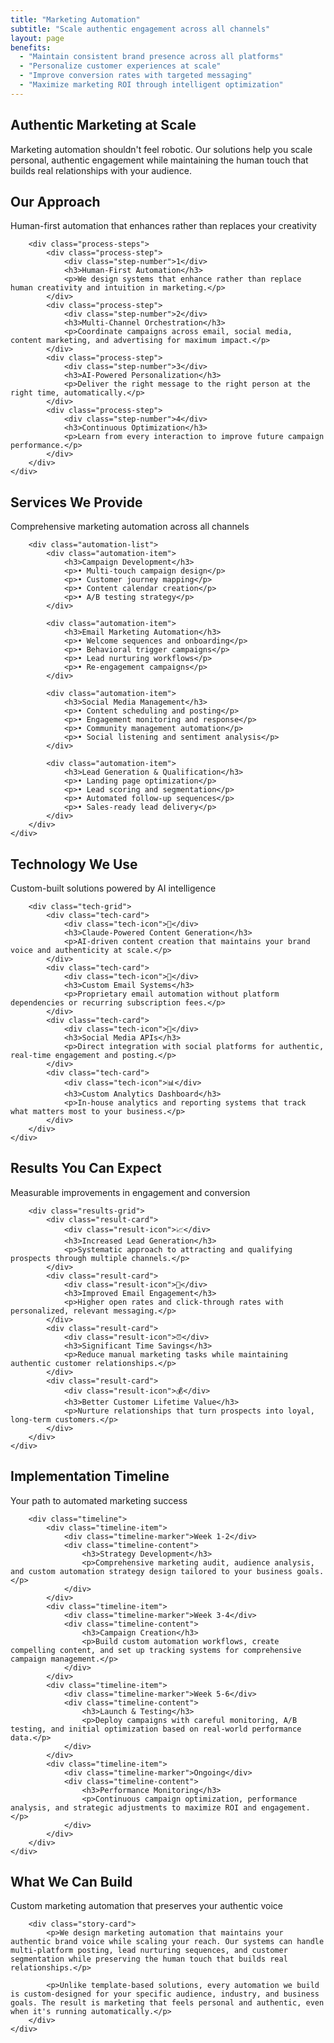 ```yaml
---
title: "Marketing Automation"
subtitle: "Scale authentic engagement across all channels"
layout: page
benefits:
  - "Maintain consistent brand presence across all platforms"
  - "Personalize customer experiences at scale"
  - "Improve conversion rates with targeted messaging"
  - "Maximize marketing ROI through intelligent optimization"
---
```


<section class="service-intro">
    <div class="container">
        <div class="section-header">
            <h2>Authentic Marketing at Scale</h2>
            <p>Marketing automation shouldn't feel robotic. Our solutions help you scale personal, authentic engagement while maintaining the human touch that builds real relationships with your audience.</p>
        </div>
    </div>
</section>

<section class="how-it-works">
    <div class="container">
        <div class="section-header">
            <h2>Our Approach</h2>
            <p>Human-first automation that enhances rather than replaces your creativity</p>
        </div>

        <div class="process-steps">
            <div class="process-step">
                <div class="step-number">1</div>
                <h3>Human-First Automation</h3>
                <p>We design systems that enhance rather than replace human creativity and intuition in marketing.</p>
            </div>
            <div class="process-step">
                <div class="step-number">2</div>
                <h3>Multi-Channel Orchestration</h3>
                <p>Coordinate campaigns across email, social media, content marketing, and advertising for maximum impact.</p>
            </div>
            <div class="process-step">
                <div class="step-number">3</div>
                <h3>AI-Powered Personalization</h3>
                <p>Deliver the right message to the right person at the right time, automatically.</p>
            </div>
            <div class="process-step">
                <div class="step-number">4</div>
                <h3>Continuous Optimization</h3>
                <p>Learn from every interaction to improve future campaign performance.</p>
            </div>
        </div>
    </div>
</section>

<section class="common-automations">
    <div class="container">
        <div class="section-header">
            <h2>Services We Provide</h2>
            <p>Comprehensive marketing automation across all channels</p>
        </div>

        <div class="automation-list">
            <div class="automation-item">
                <h3>Campaign Development</h3>
                <p>• Multi-touch campaign design</p>
                <p>• Customer journey mapping</p>
                <p>• Content calendar creation</p>
                <p>• A/B testing strategy</p>
            </div>

            <div class="automation-item">
                <h3>Email Marketing Automation</h3>
                <p>• Welcome sequences and onboarding</p>
                <p>• Behavioral trigger campaigns</p>
                <p>• Lead nurturing workflows</p>
                <p>• Re-engagement campaigns</p>
            </div>

            <div class="automation-item">
                <h3>Social Media Management</h3>
                <p>• Content scheduling and posting</p>
                <p>• Engagement monitoring and response</p>
                <p>• Community management automation</p>
                <p>• Social listening and sentiment analysis</p>
            </div>

            <div class="automation-item">
                <h3>Lead Generation & Qualification</h3>
                <p>• Landing page optimization</p>
                <p>• Lead scoring and segmentation</p>
                <p>• Automated follow-up sequences</p>
                <p>• Sales-ready lead delivery</p>
            </div>
        </div>
    </div>
</section>

<section class="technology-section">
    <div class="container">
        <div class="section-header">
            <h2>Technology We Use</h2>
            <p>Custom-built solutions powered by AI intelligence</p>
        </div>

        <div class="tech-grid">
            <div class="tech-card">
                <div class="tech-icon">🤖</div>
                <h3>Claude-Powered Content Generation</h3>
                <p>AI-driven content creation that maintains your brand voice and authenticity at scale.</p>
            </div>
            <div class="tech-card">
                <div class="tech-icon">📧</div>
                <h3>Custom Email Systems</h3>
                <p>Proprietary email automation without platform dependencies or recurring subscription fees.</p>
            </div>
            <div class="tech-card">
                <div class="tech-icon">📱</div>
                <h3>Social Media APIs</h3>
                <p>Direct integration with social platforms for authentic, real-time engagement and posting.</p>
            </div>
            <div class="tech-card">
                <div class="tech-icon">📊</div>
                <h3>Custom Analytics Dashboard</h3>
                <p>In-house analytics and reporting systems that track what matters most to your business.</p>
            </div>
        </div>
    </div>
</section>

<section class="results-section">
    <div class="container">
        <div class="section-header">
            <h2>Results You Can Expect</h2>
            <p>Measurable improvements in engagement and conversion</p>
        </div>

        <div class="results-grid">
            <div class="result-card">
                <div class="result-icon">📈</div>
                <h3>Increased Lead Generation</h3>
                <p>Systematic approach to attracting and qualifying prospects through multiple channels.</p>
            </div>
            <div class="result-card">
                <div class="result-icon">💌</div>
                <h3>Improved Email Engagement</h3>
                <p>Higher open rates and click-through rates with personalized, relevant messaging.</p>
            </div>
            <div class="result-card">
                <div class="result-icon">⏰</div>
                <h3>Significant Time Savings</h3>
                <p>Reduce manual marketing tasks while maintaining authentic customer relationships.</p>
            </div>
            <div class="result-card">
                <div class="result-icon">💰</div>
                <h3>Better Customer Lifetime Value</h3>
                <p>Nurture relationships that turn prospects into loyal, long-term customers.</p>
            </div>
        </div>
    </div>
</section>

<section class="implementation-timeline">
    <div class="container">
        <div class="section-header">
            <h2>Implementation Timeline</h2>
            <p>Your path to automated marketing success</p>
        </div>

        <div class="timeline">
            <div class="timeline-item">
                <div class="timeline-marker">Week 1-2</div>
                <div class="timeline-content">
                    <h3>Strategy Development</h3>
                    <p>Comprehensive marketing audit, audience analysis, and custom automation strategy design tailored to your business goals.</p>
                </div>
            </div>
            <div class="timeline-item">
                <div class="timeline-marker">Week 3-4</div>
                <div class="timeline-content">
                    <h3>Campaign Creation</h3>
                    <p>Build custom automation workflows, create compelling content, and set up tracking systems for comprehensive campaign management.</p>
                </div>
            </div>
            <div class="timeline-item">
                <div class="timeline-marker">Week 5-6</div>
                <div class="timeline-content">
                    <h3>Launch & Testing</h3>
                    <p>Deploy campaigns with careful monitoring, A/B testing, and initial optimization based on real-world performance data.</p>
                </div>
            </div>
            <div class="timeline-item">
                <div class="timeline-marker">Ongoing</div>
                <div class="timeline-content">
                    <h3>Performance Monitoring</h3>
                    <p>Continuous campaign optimization, performance analysis, and strategic adjustments to maximize ROI and engagement.</p>
                </div>
            </div>
        </div>
    </div>
</section>

<section class="story-section">
    <div class="container">
        <div class="section-header">
            <h2>What We Can Build</h2>
            <p>Custom marketing automation that preserves your authentic voice</p>
        </div>

        <div class="story-card">
            <p>We design marketing automation that maintains your authentic brand voice while scaling your reach. Our systems can handle multi-platform posting, lead nurturing sequences, and customer segmentation while preserving the human touch that builds real relationships.</p>

            <p>Unlike template-based solutions, every automation we build is custom-designed for your specific audience, industry, and business goals. The result is marketing that feels personal and authentic, even when it's running automatically.</p>
        </div>
    </div>
</section>